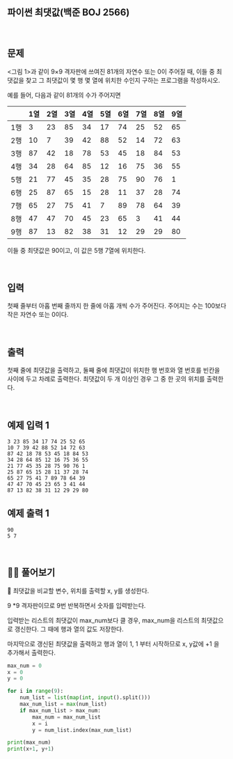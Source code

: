 ## 파이썬 최댓값(백준 BOJ 2566)

<br> 

## 문제

<그림 1>과 같이 9×9 격자판에 쓰여진 81개의 자연수 또는 0이 주어질 때, 이들 중 최댓값을 찾고 그 최댓값이 몇 행 몇 열에 위치한 수인지 구하는 프로그램을 작성하시오.

예를 들어, 다음과 같이 81개의 수가 주어지면

|      | 1열  | 2열  | 3열  | 4열  | 5열  | 6열  | 7열  | 8열  | 9열  |
| ---- | ---- | ---- | ---- | ---- | ---- | ---- | ---- | ---- | ---- |
| 1행  | 3    | 23   | 85   | 34   | 17   | 74   | 25   | 52   | 65   |
| 2행  | 10   | 7    | 39   | 42   | 88   | 52   | 14   | 72   | 63   |
| 3행  | 87   | 42   | 18   | 78   | 53   | 45   | 18   | 84   | 53   |
| 4행  | 34   | 28   | 64   | 85   | 12   | 16   | 75   | 36   | 55   |
| 5행  | 21   | 77   | 45   | 35   | 28   | 75   | 90   | 76   | 1    |
| 6행  | 25   | 87   | 65   | 15   | 28   | 11   | 37   | 28   | 74   |
| 7행  | 65   | 27   | 75   | 41   | 7    | 89   | 78   | 64   | 39   |
| 8행  | 47   | 47   | 70   | 45   | 23   | 65   | 3    | 41   | 44   |
| 9행  | 87   | 13   | 82   | 38   | 31   | 12   | 29   | 29   | 80   |

이들 중 최댓값은 90이고, 이 값은 5행 7열에 위치한다.

<br>

## 입력

첫째 줄부터 아홉 번째 줄까지 한 줄에 아홉 개씩 수가 주어진다. 주어지는 수는 100보다 작은 자연수 또는 0이다.

<br>

## 출력

첫째 줄에 최댓값을 출력하고, 둘째 줄에 최댓값이 위치한 행 번호와 열 번호를 빈칸을 사이에 두고 차례로 출력한다. 최댓값이 두 개 이상인 경우 그 중 한 곳의 위치를 출력한다.

<br>

## 예제 입력 1 

```
3 23 85 34 17 74 25 52 65
10 7 39 42 88 52 14 72 63
87 42 18 78 53 45 18 84 53
34 28 64 85 12 16 75 36 55
21 77 45 35 28 75 90 76 1
25 87 65 15 28 11 37 28 74
65 27 75 41 7 89 78 64 39
47 47 70 45 23 65 3 41 44
87 13 82 38 31 12 29 29 80
```

## 예제 출력 1 

```
90
5 7
```

<br>

## 📝 풀어보기

📌 최댓값을 비교할 변수, 위치를 출력할 x, y를 생성한다.

9 *9 격자판이므로 9번 반복하면서 숫자를 입력받는다.

입력받는 리스트의 최댓값이 max_num보다 클 경우, max_num을 리스트의 최댓값으로 갱신한다. 그 때에 행과 열의 값도 저장한다.

마지막으로 갱신된 최댓값을 출력하고 행과 열이 1, 1 부터 시작하므로 x, y값에 +1 을 추가해서 출력한다.

``` python
max_num = 0
x = 0
y = 0

for i in range(9):
    num_list = list(map(int, input().split()))
    max_num_list = max(num_list)
    if max_num_list > max_num:
        max_num = max_num_list
        x = i
        y = num_list.index(max_num_list)

print(max_num)
print(x+1, y+1)
```

